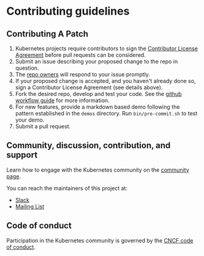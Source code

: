 # Contributing guidelines

[Contributor License Agreement]: https://git.k8s.io/community/CLA.md
[github workflow guide]: https://github.com/kubernetes/community/blob/master/contributors/guide/github-workflow.md
[CNCF code of conduct]: https://github.com/cncf/foundation/blob/master/code-of-conduct.md

## Contributing A Patch

1. Kubernetes projects require contributors to sign the
   [Contributor License Agreement] before pull requests
   can be considered.
1. Submit an issue describing your proposed change to
   the repo in question.
1. The [repo owners](OWNERS) will respond to your issue
   promptly.
1. If your proposed change is accepted, and you haven't
   already done so, sign a Contributor License
   Agreement (see details above).
1. Fork the desired repo, develop and test your code.
   See the [github workflow guide] for more information.
1. For new features, provide a markdown based demo following
   the pattern established in the `demos` directory.
   Run `bin/pre-commit.sh` to test your demo.
1. Submit a pull request.


## Community, discussion, contribution, and support

Learn how to engage with the Kubernetes community on
the [community page](http://kubernetes.io/community/).

You can reach the maintainers of this project at:

- [Slack](http://slack.k8s.io/)
- [Mailing List](https://groups.google.com/forum/#!forum/kubernetes-kustomize)

## Code of conduct

Participation in the Kubernetes community is governed
by the [CNCF code of conduct].
